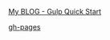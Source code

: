 [My BLOG - Gulp Quick Start](https://hedgehogkucc.github.io/2019/11/16/2019-11-16-gulp/)

[gh-pages](https://hedgehogkucc.github.io/gulp/)